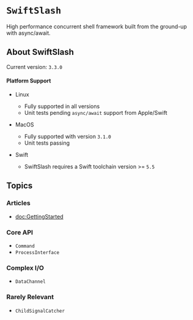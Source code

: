 #  ``SwiftSlash``

High performance concurrent shell framework built from the ground-up with async/await.

## About SwiftSlash

Current version: `3.3.0`

#### Platform Support
  - Linux
    - Fully supported in all versions
    - Unit tests pending `async/await` support from Apple/Swift

  - MacOS
    - Fully supported with version `3.1.0`
    - Unit tests passing

  - Swift
    - SwiftSlash requires a Swift toolchain version >= `5.5`

## Topics

### Articles

- <doc:GettingStarted>

### Core API

- ``Command``
- ``ProcessInterface``

### Complex I/O

- ``DataChannel``

### Rarely Relevant

- ``ChildSignalCatcher``
